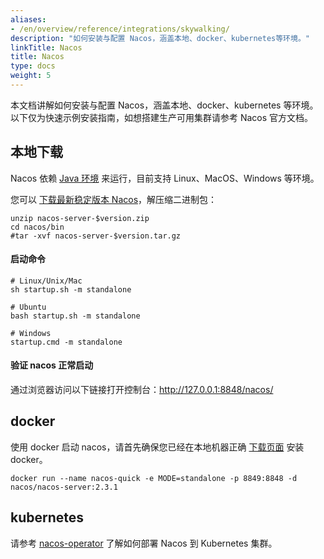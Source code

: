 ```yaml
---
aliases:
- /en/overview/reference/integrations/skywalking/
description: "如何安装与配置 Nacos，涵盖本地、docker、kubernetes等环境。"
linkTitle: Nacos
title: Nacos
type: docs
weight: 5
---
```


本文档讲解如何安装与配置 Nacos，涵盖本地、docker、kubernetes 等环境。以下仅为快速示例安装指南，如想搭建生产可用集群请参考 Nacos 官方文档。

## 本地下载

Nacos 依赖 <a href="https://sdkman.io/" target="_blank">Java 环境</a> 来运行，目前支持 Linux、MacOS、Windows 等环境。

您可以 <a href="https://github.com/alibaba/nacos/releases" target="_blank">下载最新稳定版本 Nacos</a>，解压缩二进制包：

```shell
unzip nacos-server-$version.zip
cd nacos/bin
#tar -xvf nacos-server-$version.tar.gz
```

#### 启动命令
```shell
# Linux/Unix/Mac
sh startup.sh -m standalone

# Ubuntu
bash startup.sh -m standalone

# Windows
startup.cmd -m standalone
```

#### 验证 nacos 正常启动

通过浏览器访问以下链接打开控制台：http://127.0.0.1:8848/nacos/

## docker
使用 docker 启动 nacos，请首先确保您已经在本地机器正确 <a href="https://docs.docker.com/engine/install/" target="_blank">下载页面</a> 安装 docker</a>。

```shell
docker run --name nacos-quick -e MODE=standalone -p 8849:8848 -d nacos/nacos-server:2.3.1
```

## kubernetes

请参考 <a href="https://github.com/nacos-group/nacos-k8s/blob/master/operator/README-CN.md" target="_blank">nacos-operator</a> 了解如何部署 Nacos 到 Kubernetes 集群。
